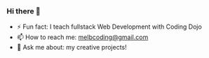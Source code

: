 ### Hi there 👋
  - ⚡ Fun fact: I teach fullstack Web Development with Coding Dojo
  - 📫 How to reach me: melbcoding@gmail.com
  - 💬 Ask me about: my creative projects!
<!--
**melbcoding/melbcoding** is a ✨ _special_ ✨ repository because its `README.md` (this file) appears on your GitHub profile.

Here are some ideas to get you started:

- 🔭 I’m currently working on ...
- 🌱 I’m currently learning ...
- 👯 I’m looking to collaborate on ...
- 🤔 I’m looking for help with ...
- 💬 Ask me about ...
- 📫 How to reach me: ...
- 😄 Pronouns: ...
- ⚡ Fun fact: ...
-->
